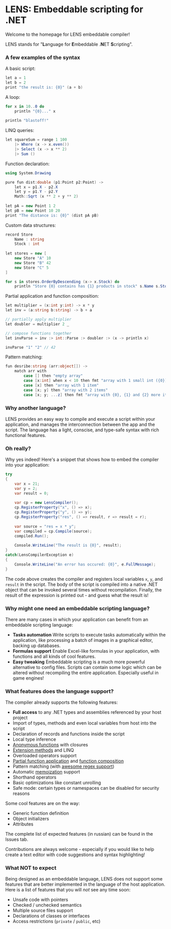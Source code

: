 LENS: Embeddable scripting for .NET
===

Welcome to the homepage for LENS embeddable compiler!

LENS stands for "<b>L</b>anguage for <b>E</b>mbeddable .<b>N</b>ET <b>S</b>cripting".

### A few examples of the syntax

A basic script:

```csharp
let a = 1
let b = 2
print "the result is: {0}" (a + b)
```
    
A loop:

```csharp
for x in 10..0 do
    println "{0}..." x
    
println "blastoff!"
```
    
LINQ queries:

```csharp
let squareSum = range 1 100
    |> Where (x -> x.even())
    |> Select (x -> x ** 2)
    |> Sum ()
```
        
Function declaration:

```csharp
using System.Drawing

pure fun dist:double (p1:Point p2:Point) ->
    let x = p1.X - p2.X
    let y = p1.Y - p2.Y
    Math::Sqrt (x ** 2 + y ** 2)
    
let pA = new Point 1 2
let pB = new Point 10 20
print "The distance is: {0}" (dist pA pB)
```
    
Custom data structures:

```csharp
record Store
    Name : string
    Stock : int
    
let stores = new [
    new Store "A" 10
    new Store "B" 42
    new Store "C" 5
]

for s in stores.OrderByDescending (x-> x.Stock) do
    println "Store {0} contains has {1} products in stock" s.Name s.Stock
```

Partial application and function composition:

```csharp
let multiplier = (x:int y:int) -> x * y
let inv = (a:string b:string) -> b + a

// partially apply multiplier
let doubler = multiplier 2 _

// compose functions together
let invParse = inv :> int::Parse :> doubler :> (x -> println x)

invParse "1" "2" // 42
```

Pattern matching:

```csharp
fun desribe:string (arr:object[]) ->
    match arr with
        case [] then "empty array"
        case [x:int] when x < 10 then fmt "array with 1 small int ({0})" x
        case [x] then "array with 1 item"
        case [x; y] then "array with 2 items"
        case [x; y; ...z] then fmt "array with {0}, {1} and {2} more items" x y z.Length
```

### Why another language?

LENS provides an easy way to compile and execute a script within your application, and manages the interconnection between the app and the script. The language has a light, conscise, and type-safe syntax with rich functional features.

### Oh really?

Why yes indeed! Here's a snippet that shows how to embed the compiler into your application:

```csharp
try
{
    var x = 21;
    var y = 2;
    var result = 0;
    
    var cp = new LensCompiler();
    cp.RegisterProperty("x", () => x);
    cp.RegisterProperty("y", () => y);
    cp.RegisterProperty("res", () => result, r => result = r);
    
    var source = "res = x * y";
    var compiled = cp.Compile(source);
    compiled.Run();
    
    Console.WriteLine("The result is {0}", result);
}
catch(LensCompilerException e)
{
    Console.WriteLine("An error has occured: {0}", e.FullMessage);
}
```

The code above creates the compiler and registers local variables `x`, `y`, and `result` in the script. The body of the script is compiled into a native .NET object that can be invoked several times without recompilation. Finally, the result of the expression is printed out - and guess what the result is!

### Why might one need an embeddable scripting language?

There are many cases in which your application can benefit from an embeddable scripting language:

* **Tasks automation**
    Write scripts to execute tasks automatically within the application, like processing a batch of images in a graphical editor, backing up databases.
* **Formulas support**
    Enable Excel-like formulas in your application, with functions and all kinds of cool features.
* **Easy tweaking**
    Embeddable scripting is a much more powerful alternative to config files. Scripts can contain some logic which can be altered without recompiling the entire application. Especially useful in game engines!

### What features does the language support?

The compiler already supports the following features:

* **Full access** to any .NET types and assemblies referenced by your host project
* Import of types, methods and even local variables from host into the script
* Declaration of records and functions inside the script
* Local type inference
* [Anonymous functions](https://github.com/impworks/lens/wiki/Lambda-expressions) with closures
* [Extension methods](https://github.com/impworks/lens/wiki/Invoking-methods-and-functions#extension-methods) and LINQ
* Overloaded operators support
* [Partial function application](https://github.com/impworks/lens/wiki/Partial-application) and [function composition](https://github.com/impworks/lens/wiki/Function-composition)
* Pattern matching (with [awesome regex support](https://github.com/impworks/lens/wiki/Pattern-Matching#9-regex-rule))
* Automatic [memoization](https://github.com/impworks/lens/wiki/Functions#memoization) support
* Shorthand operators
* Basic optimizations like constant unrolling
* Safe mode: certain types or namespaces can be disabled for security reasons

Some cool features are on the way:

* Generic function definition
* Object initializers
* Attributes

The complete list of expected features (in russian) can be found in the Issues tab.

Contributions are always welcome - especially if you would like to help create a text editor with code suggestions and syntax highlighting!

### What NOT to expect

Being designed as an embeddable language, LENS does not support some features that are better implemented in the language of the host application. Here is a list of features that you will *not* see any time soon:

* Unsafe code with pointers
* Checked / unchecked semantics
* Multiple source files support
* Declarations of classes or interfaces
* Access restrictions (`private` / `public`, etc)
